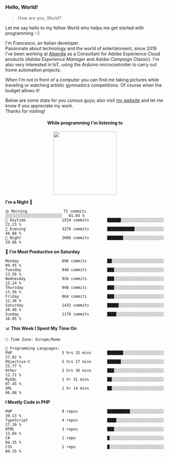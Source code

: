 ### Hello, World!

> How are you, World?

Let me say hello to my fellow World who helps me get started with programming :-)

I'm Francesco, an Italian developer.  
Passionate about technology and the world of entertainment, since 2019 I've been working at [Alpenite](https://www.alpenite.com) as a Consultant for Adobe Experience Cloud products (*Adobe Experience Manager* and *Adobe Campaign Classic*). I'm also very interested in IoT, using the *Arduino* microcontroller to carry out home automation projects.

When I'm not in front of a computer you can find me taking pictures while traveling or watching artistic gymnastics competitions. Of course when the budget allows it!

Below are some stats for you curious guys; also visit [my website](https://www.francescorega.eu) and let me know if you appreciate my work.  
Thanks for visiting!

<div align="center">
  <h4>While programming I'm listening to</h4>
  <a href="https://apps.francescorega.eu/now-playing/11147232609" target="_blank"><img src="https://apps.francescorega.eu/now-playing/11147232609" width="200"></a>
</div>

<!--START_SECTION:waka-->
**I'm a Night 🦉** 

```text
🌞 Morning                72 commits          ░░░░░░░░░░░░░░░░░░░░░░░░░   01.03 % 
🌆 Daytime                1554 commits        ██████░░░░░░░░░░░░░░░░░░░   22.23 % 
🌃 Evening                3278 commits        ████████████░░░░░░░░░░░░░   46.88 % 
🌙 Night                  2088 commits        ███████░░░░░░░░░░░░░░░░░░   29.86 % 
```
📅 **I'm Most Productive on Saturday** 

```text
Monday                   696 commits         ██░░░░░░░░░░░░░░░░░░░░░░░   09.95 % 
Tuesday                  948 commits         ███░░░░░░░░░░░░░░░░░░░░░░   13.56 % 
Wednesday                926 commits         ███░░░░░░░░░░░░░░░░░░░░░░   13.24 % 
Thursday                 948 commits         ███░░░░░░░░░░░░░░░░░░░░░░   13.56 % 
Friday                   864 commits         ███░░░░░░░░░░░░░░░░░░░░░░   12.36 % 
Saturday                 1432 commits        █████░░░░░░░░░░░░░░░░░░░░   20.48 % 
Sunday                   1178 commits        ████░░░░░░░░░░░░░░░░░░░░░   16.85 % 
```


📊 **This Week I Spent My Time On** 

```text
🕑︎ Time Zone: Europe/Rome

💬 Programming Languages: 
PHP                      5 hrs 32 mins       ███████░░░░░░░░░░░░░░░░░░   27.02 % 
Objective-C              5 hrs 17 mins       ██████░░░░░░░░░░░░░░░░░░░   25.77 % 
Other                    2 hrs 36 mins       ███░░░░░░░░░░░░░░░░░░░░░░   12.71 % 
MySQL                    1 hr 31 mins        ██░░░░░░░░░░░░░░░░░░░░░░░   07.45 % 
XML                      1 hr 14 mins        ██░░░░░░░░░░░░░░░░░░░░░░░   06.08 % 
```

**I Mostly Code in PHP** 

```text
PHP                      9 repos             ██████████░░░░░░░░░░░░░░░   39.13 % 
TypeScript               4 repos             ████░░░░░░░░░░░░░░░░░░░░░   17.39 % 
HTML                     3 repos             ███░░░░░░░░░░░░░░░░░░░░░░   13.04 % 
C#                       1 repo              █░░░░░░░░░░░░░░░░░░░░░░░░   04.35 % 
CSS                      1 repo              █░░░░░░░░░░░░░░░░░░░░░░░░   04.35 % 
```




<!--END_SECTION:waka-->
